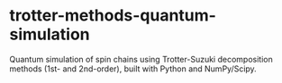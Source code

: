 # trotter-methods-quantum-simulation
Quantum simulation of spin chains using Trotter-Suzuki decomposition methods (1st- and 2nd-order), built with Python and NumPy/Scipy.
